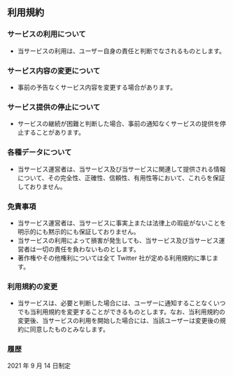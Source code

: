 ## 利用規約

### サービスの利用について

- 当サービスの利用は、ユーザー自身の責任と判断でなされるものとします。

### サービス内容の変更について

- 事前の予告なくサービス内容を変更する場合があります。

### サービス提供の停止について

- サービスの継続が困難と判断した場合、事前の通知なくサービスの提供を停止することがあります。

### 各種データについて

- 当サービス運営者は、当サービス及び当サービスに関連して提供される情報について、その完全性、正確性、信頼性、有用性等において、これらを保証しておりません。

### 免責事項

- 当サービス運営者は、当サービスに事実上または法律上の瑕疵がないことを明示的にも黙示的にも保証しておりません。
- 当サービスの利用によって損害が発生しても、当サービス及び当サービス運営者は一切の責任を負わないものとします。
- 著作権やその他権利については全て Twitter 社が定める利用規約に準じます。

### 利用規約の変更

- 当サービスは、必要と判断した場合には、ユーザーに通知することなくいつでも当利用規約を変更することができるものとします。なお、当利用規約の変更後、当サービスの利用を開始した場合には、当該ユーザーは変更後の規約に同意したものとみなします。

### 履歴

2021 年 9 月 14 日制定
